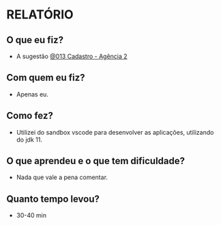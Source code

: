 # RELATÓRIO

## O que eu fiz?

- A sugestão [@013 Cadastro - Agência 2](https://github.com/qxcodepoo/arcade/blob/master/base/013/)

## Com quem eu fiz?

- Apenas eu.

## Como fez?

- Utilizei do sandbox vscode para desenvolver as aplicações, utilizando do jdk 11.

## O que aprendeu e o que tem dificuldade?

- Nada que vale a pena comentar.

## Quanto tempo levou?

- 30-40 min
